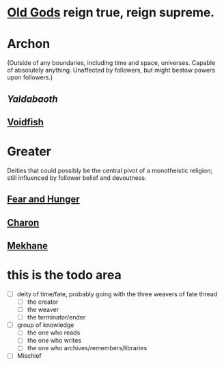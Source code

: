---
---

# [Old Gods](..\..\Beings\Gods%20and%20Deities\Old%20Gods.md) reign true, reign supreme.

# Archon

(Outside of any boundaries, including time and space, universes. Capable of absolutely anything. Unaffected by followers, but might bestow powers upon followers.)

## *Yaldabaoth*

## [Voidfish](..\..\Beings\Gods%20and%20Deities\Voidfish.md)

# Greater

Deities that could possibly be the central pivot of a monotheistic religion; still influenced by follower belief and devoutness. 

## [Fear and Hunger](..\..\Beings\Gods%20and%20Deities\Fear%20and%20Hunger.md)

## [Charon](..\..\Beings\Gods%20and%20Deities\Charon.md)

## [Mekhane](..\..\Beings\Gods%20and%20Deities\Mekhane.md)

# this is the todo area

* [ ] deity of time/fate, probably going with the three weavers of fate thread 
  * [ ] the creator
  * [ ] the weaver
  * [ ] the terminator/ender
* [ ] group of knowledge
  * [ ] the one who reads
  * [ ] the one who writes
  * [ ] the one who archives/remembers/libraries
* [ ] Mischief

